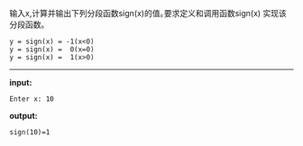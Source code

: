 输入x,计算并输出下列分段函数sign(x)的值｡要求定义和调用函数sign(x) 实现该分段函数｡  
```
y = sign(x) = -1(x<0)  
y = sign(x) =  0(x=0)  
y = sign(x) =  1(x>0)
```
****
**input:**
```
Enter x: 10
```
**output:**
```
sign(10)=1
```